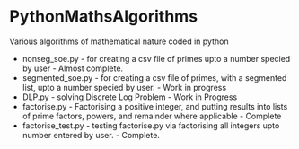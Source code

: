 # PythonMathsAlgorithms
Various algorithms of mathematical nature coded in python

- nonseg_soe.py - for creating a csv file of primes upto a number specied by user - Almost complete.
- segmented_soe.py - for creating a csv file of primes, with a segmented list, upto a number specied by user. - Work in progress
- DLP.py - solving Discrete Log Problem - Work in Progress
- factorise.py - Factorising a positive integer, and putting results into lists of prime factors, powers, and remainder where applicable - Complete
- factorise_test.py - testing factorise.py via factorising all integers upto number entered by user. - Complete.

